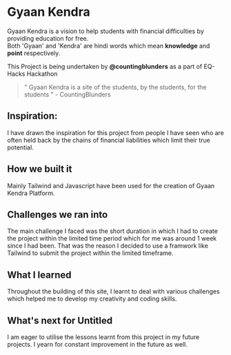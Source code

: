 # Gyaan Kendra
Gyaan Kendra is a vision to help students with financial difficulties by providing education for free. <br>
Both 'Gyaan' and 'Kendra' are hindi words which mean **knowledge** and **point** respectively.

This Project is being undertaken by **@countingblunders** as a part of EQ-Hacks Hackathon

> " Gyaan Kendra is a site of the students, by the students, for the students "   - CountingBlunders


## Inspiration:
I have drawn the inspiration for this project from people I have seen who are often held back by the chains of financial liabilities which limit their true potential.

## How we built it
Mainly Tailwind and Javascript have been used for the creation of Gyaan Kendra Platform.

## Challenges we ran into
The main challenge I faced was the short duration in which I had to create the project within the limited time period which for me was around 1 week  since I had been. That was the reason I decided to use a framwork like Tailwind to submit the project within the limited timeframe.

## What I learned
Throughout the building of this site, I learnt to deal with various challenges which helped me to develop my creativity and coding skills.

## What's next for Untitled
I am eager to utilise the lessons learnt from this project in my future projects. I yearn for constant improvement in the future as well.